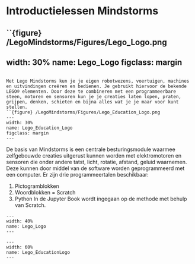 # Introductielessen Mindstorms
``{figure} /LegoMindstorms/Figures/Lego_Logo.png
---
width: 30%
name: Lego_Logo
figclass: margin
---
```

Met Lego Mindstorms kun je je eigen robotwezens, voertuigen, machines en uitvindingen creëren en bedienen. Je gebruikt hiervoor de bekende LEGO® elementen. Door deze te combineren met een programmeerbare steen, motoren en sensoren kun je je creaties laten lopen, praten, grijpen, denken, schieten en bijna alles wat je je maar voor kunt stellen.
``{figure} /LegoMindstorms/Figures/Lego_Education_Logo.png
---
width: 30%
name: Lego_Education_Logo
figclass: margin
---
```
De basis van Mindstorms is een centrale besturingsmodule waarmee zelfgebouwde creaties uitgerust kunnen worden met elektromotoren en sensoren die onder andere tatst, licht, rotatie, afstand, geluid waarnemen. Deze kunnen door middel van de software worden geprogrammeerd met een computer. Er zijn drie programmeertalen beschikbaar:
1.	Pictogramblokken
2.	Woordblokken = Scratch
3.	Python
In de Jupyter Book wordt ingegaan op de methode met behulp van Scratch.

```{figure} /LegoMindstorms/Figures/Lego_Logo.png
---
width: 40%
name: Lego_Logo
---
``` 

```{figure} /LegoMindstorms/Figures/Lego_Education_Logo.png
---
width: 60%
name: Lego_EducationLogo
---
``` 